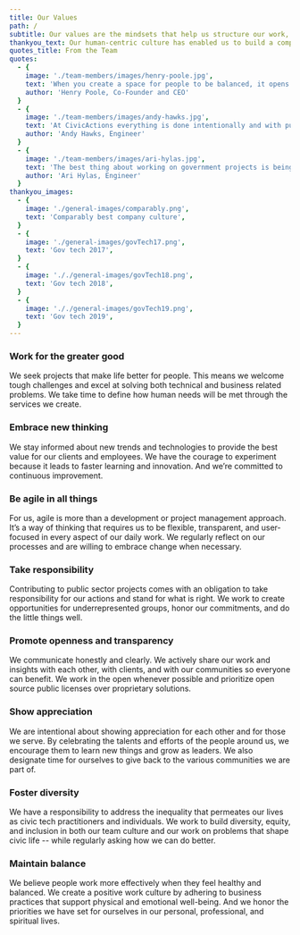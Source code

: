 ```yaml
---
title: Our Values
path: /
subtitle: Our values are the mindsets that help us structure our work, define our culture, and achieve our goal of creating digital services that work for everyone.
thankyou_text: Our human-centric culture has enabled us to build a company that is recognized for putting people first. We are grateful to the people and organizations that have helped us get here.
quotes_title: From the Team
quotes:
  - {
    image: './team-members/images/henry-poole.jpg',
    text: 'When you create a space for people to be balanced, it opens up the silos in the mind and allows for more possibility and innovation.',
    author: 'Henry Poole, Co-Founder and CEO'
  }
  - {
    image: './team-members/images/andy-hawks.jpg',
    text: 'At CivicActions everything is done intentionally and with purpose. We try to bring this authenticity to everyone we work with.',
    author: 'Andy Hawks, Engineer'
  }
  - {
    image: './team-members/images/ari-hylas.jpg',
    text: 'The best thing about working on government projects is being part of something larger than myself.',
    author: 'Ari Hylas, Engineer'
  }
thankyou_images:
  - {
    image: './general-images/comparably.png',
    text: 'Comparably best company culture',
  }
  - {
    image: './general-images/govTech17.png',
    text: 'Gov tech 2017',
  }
  - {
    image: '././general-images/govTech18.png',
    text: 'Gov tech 2018',
  }
  - {
    image: '././general-images/govTech19.png',
    text: 'Gov tech 2019',
  }
---
```

### Work for the greater good
We seek projects that make life better for people. This means we welcome tough challenges and excel at solving both technical and business related problems. We take time to define how human needs will be met through the services we create.

### Embrace new thinking
We stay informed about new trends and technologies to provide the best value for our clients and employees. We have the courage to experiment because it leads to faster learning and innovation. And we’re committed to continuous improvement.

### Be agile in all things
For us, agile is more than a development or project management approach. It’s a way of thinking that requires us to be flexible, transparent, and user-focused in every aspect of our daily work. We regularly reflect on our processes and are willing to embrace change when necessary.

### Take responsibility
Contributing to public sector projects comes with an obligation to take responsibility for our actions and stand for what is right. We work to create opportunities for underrepresented groups, honor our commitments, and do the little things well.

### Promote openness and transparency
We communicate honestly and clearly. We actively share our work and insights with each other, with clients, and with our communities so everyone can benefit. We work in the open whenever possible and prioritize open source public licenses over proprietary solutions.

### Show appreciation
We are intentional about showing appreciation for each other and for those we serve. By celebrating the talents and efforts of the people around us, we encourage them to learn new things and grow as leaders. We also designate time for ourselves to give back to the various communities we are part of.

### Foster diversity
We have a responsibility to address the inequality that permeates our lives as civic tech practitioners and individuals. We work to build diversity, equity, and inclusion in both our team culture and our work on problems that shape civic life -- while regularly asking how we can do better.

### Maintain balance
We believe people work more effectively when they feel healthy and balanced. We create a positive work culture by adhering to business practices that support physical and emotional well-being. And we honor the priorities we have set for ourselves in our personal, professional, and spiritual lives.
